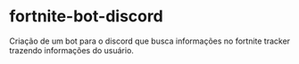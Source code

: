 # fortnite-bot-discord

Criação de um bot para o discord que busca informações no fortnite tracker trazendo informações do usuário.
